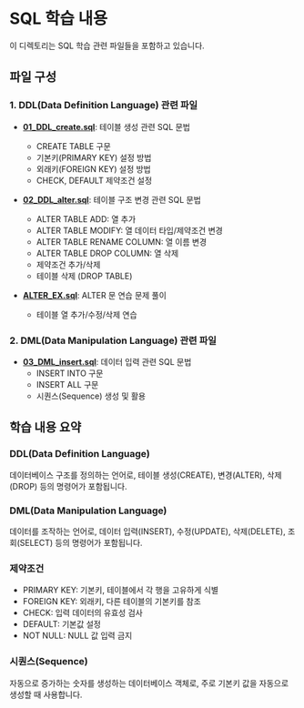 # SQL 학습 내용

이 디렉토리는 SQL 학습 관련 파일들을 포함하고 있습니다.

## 파일 구성

### 1. DDL(Data Definition Language) 관련 파일

- **[01_DDL_create.sql](./01_DDL_create.sql)**: 테이블 생성 관련 SQL 문법

  - CREATE TABLE 구문
  - 기본키(PRIMARY KEY) 설정 방법
  - 외래키(FOREIGN KEY) 설정 방법
  - CHECK, DEFAULT 제약조건 설정

- **[02_DDL_alter.sql](./02_DDL_alter.sql)**: 테이블 구조 변경 관련 SQL 문법

  - ALTER TABLE ADD: 열 추가
  - ALTER TABLE MODIFY: 열 데이터 타입/제약조건 변경
  - ALTER TABLE RENAME COLUMN: 열 이름 변경
  - ALTER TABLE DROP COLUMN: 열 삭제
  - 제약조건 추가/삭제
  - 테이블 삭제 (DROP TABLE)

- **[ALTER_EX.sql](./ALTER_EX.sql)**: ALTER 문 연습 문제 풀이
  - 테이블 열 추가/수정/삭제 연습

### 2. DML(Data Manipulation Language) 관련 파일

- **[03_DML_insert.sql](./03_DML_insert.sql)**: 데이터 입력 관련 SQL 문법
  - INSERT INTO 구문
  - INSERT ALL 구문
  - 시퀀스(Sequence) 생성 및 활용

## 학습 내용 요약

### DDL(Data Definition Language)

데이터베이스 구조를 정의하는 언어로, 테이블 생성(CREATE), 변경(ALTER), 삭제(DROP) 등의 명령어가 포함됩니다.

### DML(Data Manipulation Language)

데이터를 조작하는 언어로, 데이터 입력(INSERT), 수정(UPDATE), 삭제(DELETE), 조회(SELECT) 등의 명령어가 포함됩니다.

### 제약조건

- PRIMARY KEY: 기본키, 테이블에서 각 행을 고유하게 식별
- FOREIGN KEY: 외래키, 다른 테이블의 기본키를 참조
- CHECK: 입력 데이터의 유효성 검사
- DEFAULT: 기본값 설정
- NOT NULL: NULL 값 입력 금지

### 시퀀스(Sequence)

자동으로 증가하는 숫자를 생성하는 데이터베이스 객체로, 주로 기본키 값을 자동으로 생성할 때 사용합니다.
